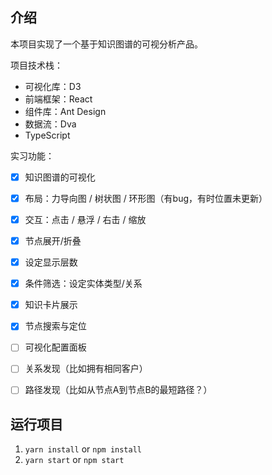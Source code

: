 ## 介绍

本项目实现了一个基于知识图谱的可视分析产品。

项目技术栈：

* 可视化库：D3
* 前端框架：React
* 组件库：Ant Design
* 数据流：Dva
* TypeScript



实习功能：

- [x] 知识图谱的可视化
- [x] 布局：力导向图 / 树状图 / 环形图（有bug，有时位置未更新）
- [x] 交互：点击 / 悬浮 / 右击 / 缩放
- [x] 节点展开/折叠
- [x] 设定显示层数
- [x] 条件筛选：设定实体类型/关系
- [x] 知识卡片展示
- [x] 节点搜索与定位
- [ ] 可视化配置面板
- [ ] 关系发现（比如拥有相同客户）
- [ ] 路径发现（比如从节点A到节点B的最短路径？）



## 运行项目

1. `yarn install` or `npm install`
2. `yarn start` or `npm start`

